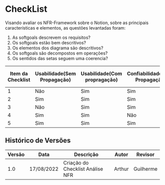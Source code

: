 # CheckList
Visando avaliar os NFR-Framework sobre o Notion, sobre as principais características e elementos, as questões levantadas foram:

1. As softgoals descrevem os requisitos?
2. Os softgoals estão bem descritivos?
3. Os elementos dos diagrama são descritivos?
4. Os softgoals são decompostos em operações?
5. Os sentidos das setas seguem uma coerencia?


| Item da Checklist | Usabilidade(Sem Propagação) | Usabilidade(Com propragação) | Confiabilidade(Sem Propagação)  |  Confiabilidade(Com Propagação) | Portabilidade (Com Propagação) | Portabilidade(Sem Propagação)| 
| - | --- | --- | --- | --- | --- |  --- |   
| 1 | Não | Sim | Sim | Sim | Sim |  Sim | 
| 2 | Sim | Sim | Sim | Não | Sim |  Sim |  
| 3 | Não | Sim | Sim | Sim | Sim |  Sim |  
| 4 | Sim | Sim | Não | Sim | Sim |  Não |  
| 5 | Sim | Sim | Sim | Sim | Sim |  Sim |  


## Histórico de Versões
| Versão  | Data       | Descrição                        | Autor      | Revisor   |
|---------|------------|----------------------------------|------------|-----------|
| 1.0     | 17/08/2022 | Criação do Checklist Análise NFR | Arthur     | Guilherme |

